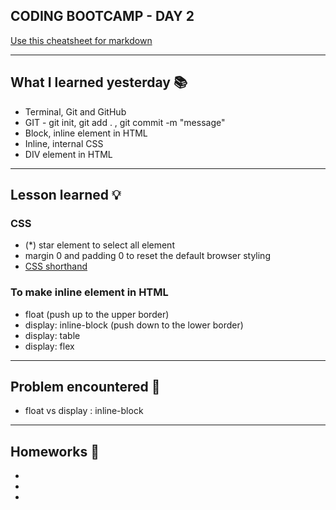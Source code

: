 ## CODING BOOTCAMP - DAY 2
[Use this cheatsheet for markdown](https://www.markdownguide.org/cheat-sheet/)

---

## What I learned yesterday 📚
* Terminal, Git and GitHub
* GIT - git init, git add . , git commit -m "message"
* Block, inline element in HTML
* Inline, internal CSS
* DIV element in HTML

---

## Lesson learned 💡
### CSS
* (*) star element to select all element
* margin 0 and padding 0 to reset the default browser styling
* [CSS shorthand](https://developer.mozilla.org/en-US/docs/Web/CSS/margin#more_examples)

### To make inline element in HTML
* float (push up to the upper border)
* display: inline-block (push down to the lower border)
* display: table
* display: flex

---

## Problem encountered 🧐
* float vs display : inline-block

---

## Homeworks 📝
*
*
*